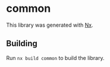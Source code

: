# common

This library was generated with [Nx](https://nx.dev).

## Building

Run `nx build common` to build the library.
